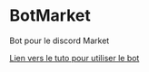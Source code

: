 # BotMarket
Bot pour le discord Market

[Lien vers le tuto pour utiliser le bot](https://www.youtube.com/watch?v=dQw4w9WgXcQ)
